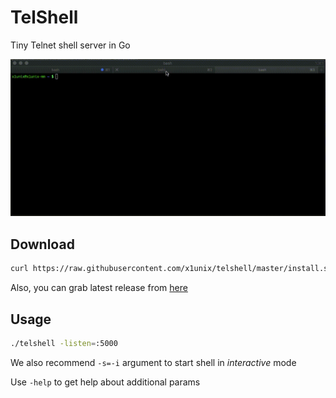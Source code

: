 # TelShell

Tiny Telnet shell server in Go

![alt text](./docs/demo.gif)

## Download

```bash
curl https://raw.githubusercontent.com/x1unix/telshell/master/install.sh | sh
```

Also, you can grab latest release from [here](https://github.com/x1unix/telshell/releases/latest)

## Usage

```bash
./telshell -listen=:5000
```

We also recommend `-s=-i` argument to start shell in *interactive* mode

Use `-help` to get help about additional params
